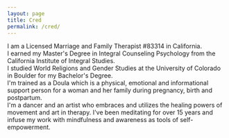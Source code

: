 ```yaml
---
layout: page
title: Cred
permalink: /cred/
---
```



I am a Licensed Marriage and Family Therapist #83314 in California.  
I earned my Master's Degree in Integral Counseling Psychology from the California Institute of Integral Studies.  
I studied World Religions and Gender Studies at the University of Colorado in Boulder for my Bachelor's Degree.  
I'm trained as a Doula which is a physical, emotional and informational support person for a woman and her family during pregnancy, birth and postpartum.  
I'm a dancer and an artist who embraces and utilizes the healing powers of movement and art in therapy.
I've been meditating for over 15 years and infuse my work with mindfulness and awareness as tools of self-empowerment.  